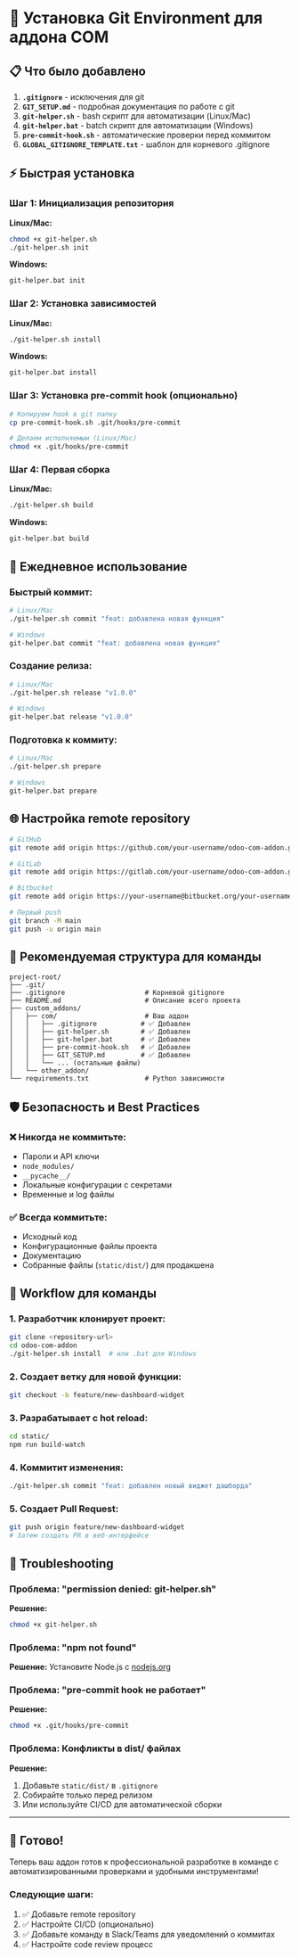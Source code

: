 # 🚀 Установка Git Environment для аддона COM

## 📋 Что было добавлено

1. **`.gitignore`** - исключения для git
2. **`GIT_SETUP.md`** - подробная документация по работе с git
3. **`git-helper.sh`** - bash скрипт для автоматизации (Linux/Mac)
4. **`git-helper.bat`** - batch скрипт для автоматизации (Windows)
5. **`pre-commit-hook.sh`** - автоматические проверки перед коммитом
6. **`GLOBAL_GITIGNORE_TEMPLATE.txt`** - шаблон для корневого .gitignore

## ⚡ Быстрая установка

### Шаг 1: Инициализация репозитория

**Linux/Mac:**
```bash
chmod +x git-helper.sh
./git-helper.sh init
```

**Windows:**
```cmd
git-helper.bat init
```

### Шаг 2: Установка зависимостей

**Linux/Mac:**
```bash
./git-helper.sh install
```

**Windows:**
```cmd
git-helper.bat install
```

### Шаг 3: Установка pre-commit hook (опционально)

```bash
# Копируем hook в git папку
cp pre-commit-hook.sh .git/hooks/pre-commit

# Делаем исполняемым (Linux/Mac)
chmod +x .git/hooks/pre-commit
```

### Шаг 4: Первая сборка

**Linux/Mac:**
```bash
./git-helper.sh build
```

**Windows:**
```cmd
git-helper.bat build
```

## 🔧 Ежедневное использование

### Быстрый коммит:
```bash
# Linux/Mac
./git-helper.sh commit "feat: добавлена новая функция"

# Windows
git-helper.bat commit "feat: добавлена новая функция"
```

### Создание релиза:
```bash
# Linux/Mac
./git-helper.sh release "v1.0.0"

# Windows
git-helper.bat release "v1.0.0"
```

### Подготовка к коммиту:
```bash
# Linux/Mac
./git-helper.sh prepare

# Windows
git-helper.bat prepare
```

## 🌐 Настройка remote repository

```bash
# GitHub
git remote add origin https://github.com/your-username/odoo-com-addon.git

# GitLab
git remote add origin https://gitlab.com/your-username/odoo-com-addon.git

# Bitbucket
git remote add origin https://your-username@bitbucket.org/your-username/odoo-com-addon.git

# Первый push
git branch -M main
git push -u origin main
```

## 📁 Рекомендуемая структура для команды

```
project-root/
├── .git/
├── .gitignore                    # Корневой gitignore
├── README.md                     # Описание всего проекта
├── custom_addons/
│   ├── com/                      # Ваш аддон
│   │   ├── .gitignore           # ✅ Добавлен
│   │   ├── git-helper.sh        # ✅ Добавлен
│   │   ├── git-helper.bat       # ✅ Добавлен
│   │   ├── pre-commit-hook.sh   # ✅ Добавлен
│   │   ├── GIT_SETUP.md         # ✅ Добавлен
│   │   └── ... (остальные файлы)
│   └── other_addon/
└── requirements.txt              # Python зависимости
```

## 🛡️ Безопасность и Best Practices

### ❌ Никогда не коммитьте:
- Пароли и API ключи
- `node_modules/`
- `__pycache__/`
- Локальные конфигурации с секретами
- Временные и log файлы

### ✅ Всегда коммитьте:
- Исходный код
- Конфигурационные файлы проекта
- Документацию
- Собранные файлы (`static/dist/`) для продакшена

## 🔄 Workflow для команды

### 1. Разработчик клонирует проект:
```bash
git clone <repository-url>
cd odoo-com-addon
./git-helper.sh install  # или .bat для Windows
```

### 2. Создает ветку для новой функции:
```bash
git checkout -b feature/new-dashboard-widget
```

### 3. Разрабатывает с hot reload:
```bash
cd static/
npm run build-watch
```

### 4. Коммитит изменения:
```bash
./git-helper.sh commit "feat: добавлен новый виджет дашборда"
```

### 5. Создает Pull Request:
```bash
git push origin feature/new-dashboard-widget
# Затем создать PR в веб-интерфейсе
```

## 🚨 Troubleshooting

### Проблема: "permission denied: git-helper.sh"
**Решение:**
```bash
chmod +x git-helper.sh
```

### Проблема: "npm not found"
**Решение:** Установите Node.js с [nodejs.org](https://nodejs.org/)

### Проблема: "pre-commit hook не работает"
**Решение:**
```bash
chmod +x .git/hooks/pre-commit
```

### Проблема: Конфликты в dist/ файлах
**Решение:** 
1. Добавьте `static/dist/` в `.gitignore`
2. Собирайте только перед релизом
3. Или используйте CI/CD для автоматической сборки

---

## 🎉 Готово!

Теперь ваш аддон готов к профессиональной разработке в команде с автоматизированными проверками и удобными инструментами!

### Следующие шаги:
1. ✅ Добавьте remote repository
2. ✅ Настройте CI/CD (опционально)
3. ✅ Добавьте команду в Slack/Teams для уведомлений о коммитах
4. ✅ Настройте code review процесс
